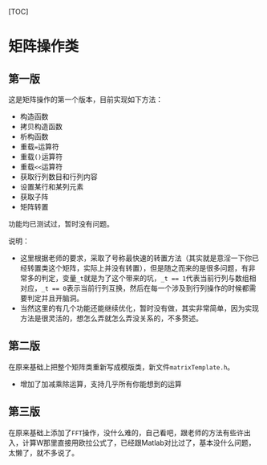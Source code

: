 [TOC]

# 矩阵操作类

## 第一版


这是矩阵操作的第一个版本，目前实现如下方法：

* 构造函数
* 拷贝构造函数
* 析构函数
* 重载`=`运算符
* 重载`()`运算符
* 重载`<<`运算符
* 获取行列数目和行列内容
* 设置某行和某列元素
* 获取子阵
* 矩阵转置

功能均已测试过，暂时没有问题。

说明：

* 这里根据老师的要求，采取了号称最快速的转置方法（其实就是意淫一下你已经转置类这个矩阵，实际上并没有转置），但是随之而来的是很多问题，有非常多的判定，变量`_t`就是为了这个带来的坑，`_t == 1`代表当前行列与数组相对应，`_t == 0`表示当前行列互换，然后在每一个涉及到行列操作的时候都需要判定并且开脑洞。
* 当然这里的有几个功能还能继续优化，暂时没有做，其实非常简单，因为实现方法是很灵活的，想怎么弄就怎么弄没关系的，不多赘述。

## 第二版

在原来基础上把整个矩阵类重新写成模版类，新文件`matrixTemplate.h`。

* 增加了加减乘除运算，支持几乎所有你能想到的运算

## 第三版

在原来基础上添加了`FFT`操作，没什么难的，自己看吧，跟老师的方法有些许出入，计算W那里直接用欧拉公式了，已经跟Matlab对比过了，基本没什么问题，太懒了，就不多说了。